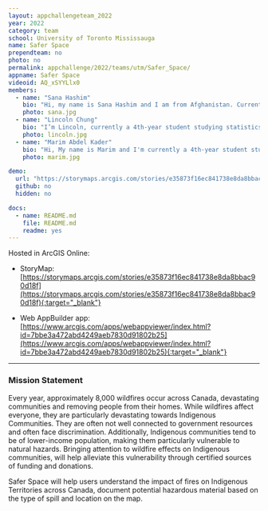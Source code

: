 ```yaml
---
layout: appchallengeteam_2022
year: 2022
category: team
school: University of Toronto Mississauga
name: Safer Space
prependteam: no
photo: no
permalink: appchallenge/2022/teams/utm/Safer_Space/
appname: Safer Space
videoid: AQ_xSYYLlx0
members:
  - name: "Sana Hashim"
    bio: "Hi, my name is Sana Hashim and I am from Afghanistan. Currently, I am a 2nd year student majoring in Geographic Information Systems and minoring in Sustainability and Business & Entrepreneurship at the University of Toronto Mississauga. My hobbies include reading, playing sports, listening to music, and creating different forms of art."
    photo: sana.jpg
  - name: "Lincoln Chung"
    bio: "I’m Lincoln, currently a 4th-year student studying statistics and GIS. My interests include listening to music, watching youtube, and baseball. Excited to work on this challenge."
    photo: lincoln.jpg
  - name: "Marim Abdel Kader"
    bio: "Hi, My name is Marim and I'm currently a 4th-year student studying Geographical Information Systems with a double minor in Environmental Science and Sustainability. My hobbies include reading, painting, and playing video games when I'm free! I like to understand current social media marketing trends and how they affect people globally. I’m deeply interested in understanding the root of current injustice policies that are happening around the world. I believe knowing our history can help us navigate through a safer future and environment for everyone."
    photo: marim.jpg

demo:
  url: "https://storymaps.arcgis.com/stories/e35873f16ec841738e8da8bbac90d18f"
  github: no
  hidden: no

docs:
  - name: README.md
    file: README.md
    readme: yes
---
```


Hosted in ArcGIS Online:

- StoryMap: [https://storymaps.arcgis.com/stories/e35873f16ec841738e8da8bbac90d18f](https://storymaps.arcgis.com/stories/e35873f16ec841738e8da8bbac90d18f){:target="_blank"}

- Web AppBuilder app: [https://www.arcgis.com/apps/webappviewer/index.html?id=7bbe3a472abd4249aeb7830d91802b25](https://www.arcgis.com/apps/webappviewer/index.html?id=7bbe3a472abd4249aeb7830d91802b25){:target="_blank"}

---

### Mission Statement

Every year, approximately 8,000 wildfires occur across Canada, devastating communities and removing people from their homes. While wildfires affect everyone, they are particularly devastating towards Indigenous Communities. They are often not well connected to government resources and often face discrimination. Additionally, Indigenous communities tend to be of lower-income population, making them particularly vulnerable to natural hazards. Bringing attention to wildfire effects on Indigenous communities, will help alleviate this vulnerability through certified sources of funding and donations.

Safer Space will help users understand the impact of fires on Indigenous Territories across Canada, document potential hazardous material based on the type of spill and location on the map.
